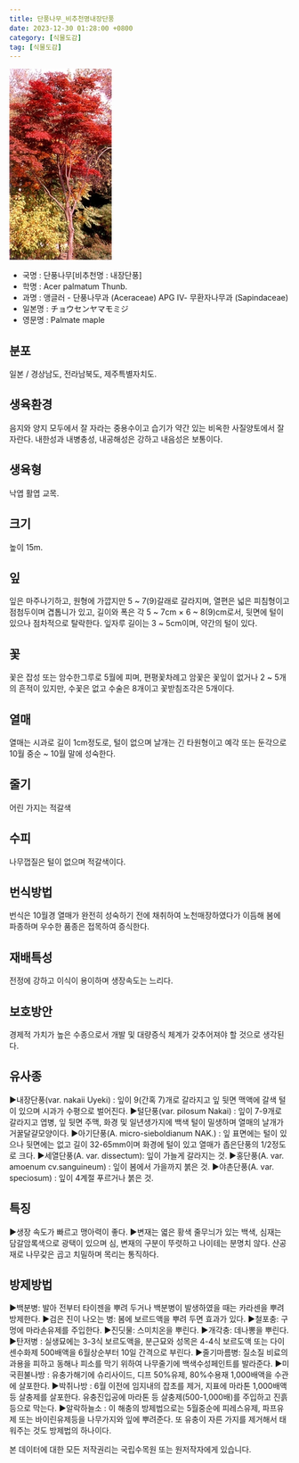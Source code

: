 ```yaml
---
title: 단풍나무_비추천명내장단풍
date: 2023-12-30 01:28:00 +0800
category: [식물도감]
tag: [식물도감]
---
```




![단풍나무[비추천명 : 내장단풍]](/assets/img/fileUpload/plants/basic/Aceraceae/Acer/2235/1_th2.JPG)
- 국명 : 단풍나무[비추천명 : 내장단풍]
- 학명 : Acer palmatum Thunb.
- 과명 : 앵글러 - 단풍나무과 (Aceraceae) APG Ⅳ- 무환자나무과 (Sapindaceae)
- 일본명 : チョウセンヤマモミジ
- 영문명 : Palmate maple


## 분포
일본 / 경상남도, 전라남북도, 제주특별자치도.
## 생육환경
음지와 양지 모두에서 잘 자라는 중용수이고 습기가 약간 있는 비옥한 사질양토에서 잘 자란다. 내한성과 내병충성, 내공해성은 강하고 내음성은 보통이다.
## 생육형
낙엽 활엽 교목.
## 크기
높이 15m.
## 잎
잎은 마주나기하고, 원형에 가깝지만 5 ~ 7(9)갈래로 갈라지며, 열편은 넓은 피침형이고 점첨두이며 겹톱니가 있고, 길이와 폭은 각 5 ~ 7cm × 6 ~ 8(9)cm로서, 뒷면에 털이 있으나 점차적으로 탈락한다. 잎자루 길이는 3 ~ 5cm이며, 약간의 털이 있다.
## 꽃
꽃은 잡성 또는 암수한그루로 5월에 피며, 편평꽃차례고 암꽃은 꽃잎이 없거나 2 ~ 5개의 흔적이 있지만, 수꽃은 없고 수술은 8개이고 꽃받침조각은 5개이다.
## 열매
열매는 시과로 길이 1cm정도로, 털이 없으며 날개는 긴 타원형이고 예각 또는 둔각으로 10월 중순 ~ 10월 말에 성숙한다.
## 줄기
어린 가지는 적갈색
## 수피
나무껍질은 털이 없으며 적갈색이다.
## 번식방법
번식은 10월경 열매가 완전히 성숙하기 전에 채취하여 노천매장하였다가 이듬해 봄에 파종하며 우수한 품종은 접목하여 증식한다.
## 재배특성
전정에 강하고 이식이 용이하며 생장속도는 느리다.
## 보호방안
경제적 가치가 높은 수종으로서 개발 및 대량증식 체계가 갖추어져야 할 것으로 생각된다.
## 유사종
▶내장단풍(var. nakaii Uyeki) : 잎이 9(간혹 7)개로 갈라지고 잎 뒷면 맥액에 갈색 털이 있으며 시과가 수평으로 벌어진다. 
▶털단풍(var. pilosum Nakai) : 잎이 7-9개로 갈라지고 엽병, 잎 뒷면 주맥, 화경 및 일년생가지에 백색 털이 밀생하며 열매의 날개가 거꿀달걀모양이다. 
▶아기단풍(A. micro-sieboldianum NAK.) : 잎 표면에는 털이 있으나 뒷면에는 없고 길이 32-65mm이며 화경에 털이 있고 열매가 좁은단풍의 1/2정도로 크다. 
▶세열단풍(A. var. dissectum): 잎이 가늘게 갈라지는 것.
▶홍단풍(A. var. amoenum cv.sanguineum) : 잎이 봄에서 가을까지 붉은 것.
▶야촌단풍(A. var. speciosum) : 잎이 4계절 푸르거나 붉은 것.
## 특징
▶생장 속도가 빠르고 맹아력이 좋다.
▶변재는 엷은 황색 줄무늬가 있는 백색, 심재는 담갈암록색으로 광택이 있으며 심, 변재의 구분이 뚜렷하고 나이테는 분명치 않다. 산공재로 나무갗은 곱고 치밀하며 목리는 통직하다.
## 방제방법
▶백분병: 발아 전부터 타이젠을 뿌려 두거나 백분병이 발생하였을 때는 카라센을 뿌려 방제한다.
▶검은 진이 나오는 병: 봄에 보르드액을 뿌려 두면 효과가 있다.
▶철포충: 구멍에 마라손유제를 주입한다.
▶진딧물: 스미치온을 뿌린다.
▶개각충: 데나뽕을 뿌린다.
▶탄저병 : 실생묘에는 3-3식 보르도액을, 분근묘와 성목은 4-4식 보르도액 또는 다이센수화제 500배액을 6월상순부터 10일 간격으로 부린다.
▶줄기마름병: 질소질 비료의 과용을 피하고 동해나 피소를 막기 위하여 나무줄기에 백색수성페인트를 발라준다.
▶미국흰불나방 : 유충가해기에 슈리사이드, 디프 50%유제, 80%수용재 1,000배액을 수관에 살포한다. 
▶박쥐나방 : 6월 이전에 임지내의 잡초를 제거, 지표에 마라톤 1,000배액 등 살충제를 살포한다. 유충진입공에 마라톤 등 살충제(500-1,000배)를 주입하고 진흙 등으로 막는다.
▶알락하늘소 : 이 해충의 방제법으로는 5월중순에 피레스유제, 파프유제 또는 바이린유제등을 나무가지와 잎에 뿌려준다. 또 유충이 자른 가지를 제거해서 태워주는 것도 방제법의 하나이다.






본 데이터에 대한 모든 저작권리는 국립수목원 또는 원저작자에게 있습니다.
